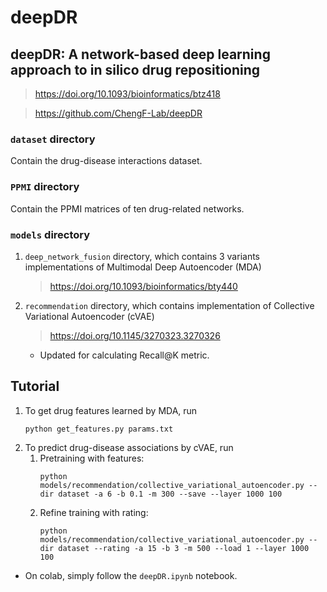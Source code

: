 # deepDR
## deepDR: A network-based deep learning approach to in silico drug repositioning
> https://doi.org/10.1093/bioinformatics/btz418

> https://github.com/ChengF-Lab/deepDR

### `dataset` directory
Contain the drug-disease interactions dataset.
### `PPMI` directory
Contain the PPMI matrices of ten drug-related networks.
### `models` directory
1. `deep_network_fusion` directory, which contains 3 variants implementations of Multimodal Deep Autoencoder (MDA)
    > https://doi.org/10.1093/bioinformatics/bty440
2. `recommendation` directory, which contains implementation of Collective Variational Autoencoder (cVAE)
    > https://doi.org/10.1145/3270323.3270326
    - Updated for calculating Recall@K metric.

## Tutorial
1. To get drug features learned by MDA, run
    ```
    python get_features.py params.txt
    ```
2. To predict drug-disease associations by cVAE, run
   1. Pretraining with features:
       ```
       python models/recommendation/collective_variational_autoencoder.py --dir dataset -a 6 -b 0.1 -m 300 --save --layer 1000 100
       ```
   2. Refine training with rating:
       ```
       python models/recommendation/collective_variational_autoencoder.py --dir dataset --rating -a 15 -b 3 -m 500 --load 1 --layer 1000 100
       ```
- On colab, simply follow the `deepDR.ipynb` notebook.
